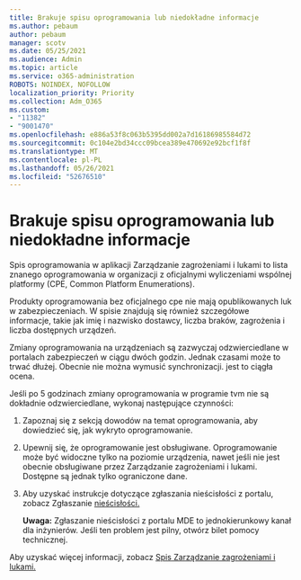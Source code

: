 ```yaml
---
title: Brakuje spisu oprogramowania lub niedokładne informacje
ms.author: pebaum
author: pebaum
manager: scotv
ms.date: 05/25/2021
ms.audience: Admin
ms.topic: article
ms.service: o365-administration
ROBOTS: NOINDEX, NOFOLLOW
localization_priority: Priority
ms.collection: Adm_O365
ms.custom:
- "11382"
- "9001470"
ms.openlocfilehash: e886a53f8c063b5395dd002a7d16186985584d72
ms.sourcegitcommit: 0c104e2bd34ccc09bcea389e470692e92bcf1f8f
ms.translationtype: MT
ms.contentlocale: pl-PL
ms.lasthandoff: 05/26/2021
ms.locfileid: "52676510"
---
```

# <a name="software-inventory-is-missing-or-inaccurate"></a>Brakuje spisu oprogramowania lub niedokładne informacje

Spis oprogramowania w aplikacji Zarządzanie zagrożeniami i lukami to lista znanego oprogramowania w organizacji z oficjalnymi wyliczeniami wspólnej platformy (CPE, Common Platform Enumerations).

Produkty oprogramowania bez oficjalnego cpe nie mają opublikowanych luk w zabezpieczeniach. W spisie znajdują się również szczegółowe informacje, takie jak imię i nazwisko dostawcy, liczba braków, zagrożenia i liczba dostępnych urządzeń.

Zmiany oprogramowania na urządzeniach są zazwyczaj odzwierciedlane w portalach zabezpieczeń w ciągu dwóch godzin. Jednak czasami może to trwać dłużej. Obecnie nie można wymusić synchronizacji. jest to ciągła ocena.

Jeśli po 5 godzinach zmiany oprogramowania w programie tvm nie są dokładnie odzwierciedlane, wykonaj następujące czynności:

1. Zapoznaj się z sekcją dowodów na temat oprogramowania, aby dowiedzieć się, jak wykryto oprogramowanie.
1. Upewnij się, że oprogramowanie jest obsługiwane. Oprogramowanie może być widoczne tylko na poziomie urządzenia, nawet jeśli nie jest obecnie obsługiwane przez Zarządzanie zagrożeniami i lukami. Dostępne są jednak tylko ograniczone dane.
1. Aby uzyskać instrukcje dotyczące zgłaszania nieścisłości z portalu, zobacz Zgłaszanie [nieścisłości.](/microsoft-365/security/defender-endpoint/tvm-software-inventory?view=o365-worldwide#report-inaccuracy)
   
    **Uwaga:** Zgłaszanie nieścisłości z portalu MDE to jednokierunkowy kanał dla inżynierów. Jeśli ten problem jest pilny, otwórz bilet pomocy technicznej.

Aby uzyskać więcej informacji, zobacz [Spis Zarządzanie zagrożeniami i lukami.](/microsoft-365/security/defender-endpoint/tvm-software-inventory)